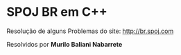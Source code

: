 # SPOJ BR em C++
Resolução de alguns Problemas do site: http://br.spoj.com

Resolvidos por **Murilo Baliani Nabarrete**
